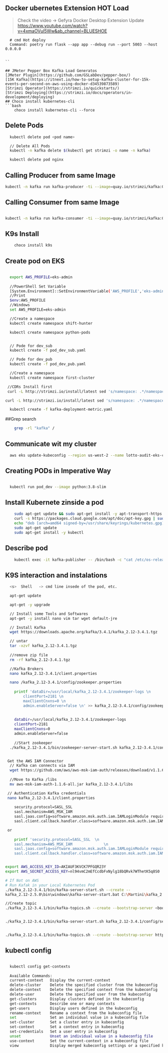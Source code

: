 ## Docker ubernetes Extension HOT Load
> Check the video -> Gefyra Docker Desktop Extension Update
> https://www.youtube.com/watch?v=4xmaOVul5Ww&ab_channel=BLUESHOE
```
  # cmd Hot deploy
  Command: poetry run flask --app app --debug run --port 5003 --host 0.0.0.0
  
  
``  

## JMeter Pepper Box Kafka Load Generatos
[JMeter Plugin](https://github.com/GSLabDev/pepper-box/)
[15K Kafka](https://itnext.io/how-to-setup-kafka-cluster-for-15k-events-per-second-on-aws-using-docker-d34539873589)
[Strimzi Operator](https://strimzi.io/quickstarts/)
[Strimzi Deploying](https://strimzi.io/docs/operators/in-development/deploying)
## Choco install kubernetes-cli
```bash
	choco install kubernetes-cli --force
```

## Delete Pods
```bash
  kubectl delete pod <pod name>

  // Delete All Pods 
  kubectl -n kafka delete $(kubectl get strimzi -o name -n kafka)

  kubectl delete pod nginx

```

## Calling Producer from same Image
```bash
kubectl -n kafka run kafka-producer -ti --image=quay.io/strimzi/kafka:0.37.0-kafka-3.5.1 --rm=true --restart=Never -- bin/kafka-console-producer.sh --bootstrap-server my-cluster-kafka-bootstrap:9092 --topic my-topic
```
## Calling Consumer from same Image
```bash

kubectl -n kafka run kafka-consumer -ti --image=quay.io/strimzi/kafka:0.37.0-kafka-3.5.1 --rm=true --restart=Never -- bin/kafka-console-consumer.sh --bootstrap-server my-cluster-kafka-bootstrap:9092 --topic my-topic --from-beginning
```

## K9s Install
```bash
	choco install k9s
```


## Create pod on EKS
```bash
  
  export AWS_PROFILE=eks-admin
  
  //PowerShell Set Variable
  [System.Environment]::SetEnvironmentVariable('AWS_PROFILE','eks-admin')
  //Print
  $env:AWS_PROFILE 
  //Windows
  set AWS_PROFILE=eks-admin

  //Create a namespace
  kubectl create namespace shift-hunter

  kubectl create namespace python-pods


  // Pode for dev_sub
  kubectl create -f pod_dev_sub.yaml

  // Pode for dev_pub
  kubectl create -f pod_dev_pub.yaml

  //Create a namespace
  kubectl create namespace first-cluster

 //CDRs Install first
 curl -L http://strimzi.io/install/latest sed 's/namespace: .*/namespace: kafka/' | kubectl apply -f - -n kafka

curl -L http://strimzi.io/install/latest sed 's/namespace: .*/namespace: first-cluster/' | kubectl apply -f - -n kafka

  kubectl create -f kafka-deployment-metric.yaml	

```
##Grep search
```bash
	grep -rl "kafka" /
```

## Communicate wit my cluster
```bash
  aws eks update-kubeconfig --region us-west-2 --name lotto-audit-eks-cluster
```

## Creating PODs in Imperative Way
```bash

  kubectl run pod_dev --image python:3.8-slim

```

## Install Kubernete zinside a pod
```bash
	sudo apt-get update && sudo apt-get install -y apt-transport-https
	curl -s https://packages.cloud.google.com/apt/doc/apt-key.gpg | sudo gpg --dearmour -o /usr/share/keyrings/kubernetes.gpg
	echo "deb [arch=amd64 signed-by=/usr/share/keyrings/kubernetes.gpg] https://apt.kubernetes.io/ kubernetes-xenial main" | sudo tee -a /etc/apt/sources.list.d/kubernetes.list
	sudo apt-get update
	sudo apt-get install -y kubectl
```

## Describe pod
```bash
	kubectl exec -it kafka-publisher -- /bin/bash -c "cat /etc/os-release;uname -r"
```

## K9S interaction and instalations
```bash
  <s>  Shell   -> cmd line insede of the pod, etc.

  apt-get update

  apt-get -y upgrade

  // Install some Tools and Softwares
  apt-get -y install nano vim tar wget default-jre

  // Install Kafka
  wget https://downloads.apache.org/kafka/3.4.1/kafka_2.12-3.4.1.tgz

  // untar
  tar -xzvf kafka_2.12-3.4.1.tgz
  
  //remove zip file
  rm -rf kafka_2.12-3.4.1.tgz

  //Kafka Brokers
  nano kafka_2.12-3.4.1/client.properties 

  nano /kafka_2.12-3.4.1/config/zookeeper.properties
  
	printf 'dataDir=/usr/local/kafka_2.12-3.4.1/zookeeper-logs \n
		clientPort=2181 \n
		maxClientCnxns=0 \n
		admin.enableServer=false \n' >> kafka_2.12-3.4.1/config/zookeeper.properties
	
	
	dataDir=/usr/local/kafka_2.12-3.4.1/zookeeper-logs
	clientPort=2181
	maxClientCnxns=0
	admin.enableServer=false
	
	//Start zookeeper
  ./kafka_2.12-3.4.1/bin/zookeeper-server-start.sh kafka_2.12-3.4.1/config/zookeeper.properties


 Get the AWS IAM Connector
  // Kafka can connects via IAM
  wget https://github.com/aws/aws-msk-iam-auth/releases/download/v1.1.6/aws-msk-iam-auth-1.1.6-all.jar
  
  //Move to Kafka /libs
  mv aws-msk-iam-auth-1.1.6-all.jar kafka_2.12-3.4.1/libs

 // Authentication Kafka credentials
 nano kafka_2.12-3.4.1/client.properties 
 
	security.protocol=SASL_SSL
	sasl.mechanism=AWS_MSK_IAM
	sasl.jaas.config=software.amazon.msk.auth.iam.IAMLoginModule required;
	sasl.client.callback.handler.class=software.amazon.msk.auth.iam.IAMClientCallbackHandler

 or
	
	printf 'security.protocol=SASL_SSL  \n
	sasl.mechanism=AWS_MSK_IAM              \n
	sasl.jaas.config=software.amazon.msk.auth.iam.IAMLoginModule required;    \n
	sasl.client.callback.handler.class=software.amazon.msk.auth.iam.IAMClientCallbackHandler' >> kafka_2.12-3.4.1/client.properties


export AWS_ACCESS_KEY_ID=AKIAUF3KVCK7PFGQR23Y
export AWS_SECRET_ACCESS_KEY=nl94vmC2mEfCcdbFxNylg18bQRvk7WThetK5q8S0

# If Not on AWS
# Run Kafak in your Local Kubernetes Pod
./kafka_2.12-3.4.1/bin/kafka-server-start.sh --create --
kafka_2.12-2.5.0\bin\windows\kafka-server-start.bat C:\Martini\kafka_2.12-2.5.0\config\server-0.properties

//Create topic
./kafka_2.12-3.4.1/bin/kafka-topics.sh --create --bootstrap-server <bootstrap-servers> --replication-factor 2 --partitions 1 --topic <topic-name> --command-config ./kafka_2.12-3.4.1/client.properties


./kafka_2.12-3.4.1/bin/kafka-server-start.sh kafka_2.12-3.4.1/config/server-0.properties


./kafka_2.12-3.4.1/bin/kafka-topics.sh --create --bootstrap-server http://localhost:9093 --replication-factor 2 --partitions 1 --topic test-topic --command-config ./kafka_2.12-3.4.1/client.properties


```

## kubectl config
```bash

  kubectl config get-contexts
  
  Available Commands:
  current-context   Display the current-context
  delete-cluster    Delete the specified cluster from the kubeconfig
  delete-context    Delete the specified context from the kubeconfig
  delete-user       Delete the specified user from the kubeconfig
  get-clusters      Display clusters defined in the kubeconfig
  get-contexts      Describe one or many contexts
  get-users         Display users defined in the kubeconfig
  rename-context    Rename a context from the kubeconfig file
  set               Set an individual value in a kubeconfig file
  set-cluster       Set a cluster entry in kubeconfig
  set-context       Set a context entry in kubeconfig
  set-credentials   Set a user entry in kubeconfig
  unset             Unset an individual value in a kubeconfig file
  use-context       Set the current-context in a kubeconfig file
  view              Display merged kubeconfig settings or a specified kubeconfig file
  

```

